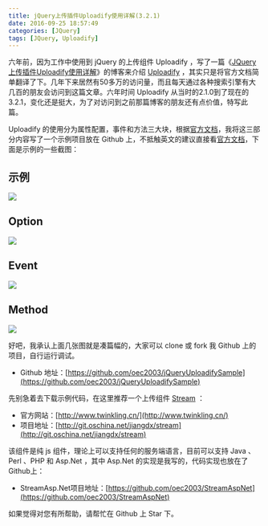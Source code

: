 ```yaml
---
title: jQuery上传插件Uploadify使用详解(3.2.1)
date: 2016-09-25 18:57:49
categories: [JQuery]
tags: [JQuery, Uploadify]
---
```


六年前，因为工作中使用到 jQuery 的上传组件 Uploadify ，写了一篇《[JQuery上传插件Uploadify使用详解](http://fwhyy.com/2010/01/jquery-upload-plugin-uploadify-use-explanation/)》的博客来介绍 [Uploadify](http://www.uploadify.com/) ，其实只是将官方文档简单翻译了下。几年下来居然有50多万的访问量，而且每天通过各种搜索引擎有大几百的朋友会访问到这篇文章。六年时间 Uploadify 从当时的2.1.0到了现在的3.2.1，变化还是挺大，为了对访问到之前那篇博客的朋友还有点价值，特写此篇。

Uploadify 的使用分为属性配置，事件和方法三大块，根据[官方文档](http://www.uploadify.com/documentation/)，我将这三部分内容写了一个示例项目放在 Github 上，不抵触英文的建议直接看[官方文档](http://www.uploadify.com/documentation/)，下面是示例的一些截图：

## 示例

![](http://oec2003.qiniudn.com/14748029914829.jpg)

## Option

![](http://oec2003.qiniudn.com/14748030763241.jpg)

## Event

![](http://oec2003.qiniudn.com/14748031195281.jpg)

## Method

![](http://oec2003.qiniudn.com/14748031418177.jpg)

好吧，我承认上面几张图就是凑篇幅的，大家可以 clone 或 fork 我 Github 上的项目，自行运行调试。

* Github 地址：[https://github.com/oec2003/jQueryUploadifySample](https://github.com/oec2003/jQueryUploadifySample)

先别急着去下载示例代码，在这里推荐一个上传组件 [Stream](http://www.twinkling.cn/) ：

* 官方网站：[http://www.twinkling.cn/](http://www.twinkling.cn/)
* 项目地址：[http://git.oschina.net/jiangdx/stream](http://git.oschina.net/jiangdx/stream)

该组件是纯 js 组件，理论上可以支持任何的服务端语言，目前可以支持 Java 、Perl 、PHP 和 Asp.Net ，其中 Asp.Net 的实现是我写的，代码实现也放在了 Github上：

* StreamAsp.Net项目地址：[https://github.com/oec2003/StreamAspNet](https://github.com/oec2003/StreamAspNet)

如果觉得对您有所帮助，请帮忙在 Github 上 Star 下。

